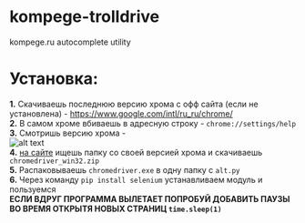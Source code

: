# kompege-trolldrive
kompege.ru autocomplete utility 

# Установка: 
**1.** Скачиваешь последнюю версию хрома с офф сайта (если не установлена) - https://www.google.com/intl/ru_ru/chrome/ \
**2.** В самом хроме вбиваешь в адресную строку - `chrome://settings/help` \
**3.** Смотришь версию хрома -\
![alt text](https://sun9-87.userapi.com/impg/4t4WWC-225cSDF_7Z6Y38fGtRoqSfbKzg5NTDw/p9vS41EJ75g.jpg?size=723x293&quality=96&sign=e5045654e8447bd79baf3596e2490b06&type=album) \
**4.** [на сайте](https://chromedriver.storage.googleapis.com/index.html) ищешь папку со своей версией хрома и скачиваешь `chromedriver_win32.zip` \
**5.** Распаковываешь `chromedriver.exe` в одну папку с `alt.py` \
**6.** Через команду `pip install selenium` устанавливаем модуль и пользуемся \
**ЕСЛИ ВДРУГ ПРОГРАММА ВЫЛЕТАЕТ ПОПРОБУЙ ДОБАВИТЬ ПАУЗЫ ВО ВРЕМЯ ОТКРЫТЯ НОВЫХ СТРАНИЦ `time.sleep(1)`**
